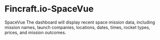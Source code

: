# Fincraft.io-SpaceVue
 SpaceVue The dashboard will display recent space mission data, including mission names, launch companies, locations, dates, times, rocket types, prices, and mission outcomes.
